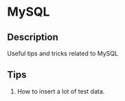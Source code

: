 # MySQL
## Description
Useful tips and tricks related to MySQL

## Tips
1. How to insert a lot of test data.
